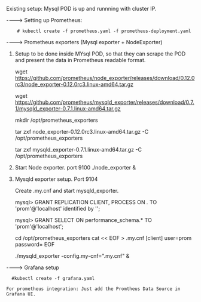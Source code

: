 Existing setup: Mysql POD is up and runnning with cluster IP.


----> Setting up Prometheus:

        # kubectl create -f prometheus.yaml -f prometheus-deployment.yaml

----> Prometheus exporters (Mysql exporter + NodeExporter)

1. Setup to be done inside MYsql POD, so that they can scrape the POD and present the data in Prometheus readable format.

      wget https://github.com/prometheus/node_exporter/releases/download/0.12.0rc3/node_exporter-0.12.0rc3.linux-amd64.tar.gz

      wget https://github.com/prometheus/mysqld_exporter/releases/download/0.7.1/mysqld_exporter-0.7.1.linux-amd64.tar.gz

      mkdir /opt/prometheus_exporters

      tar zxf node_exporter-0.12.0rc3.linux-amd64.tar.gz -C /opt/prometheus_exporters

      tar zxf mysqld_exporter-0.7.1.linux-amd64.tar.gz -C /opt/prometheus_exporters



2. Start Node exporter. port 9100
      ./node_exporter &



3. Mysqld exporter setup. Port 9104

      Create .my.cnf and start mysqld_exporter.

      mysql> GRANT REPLICATION CLIENT, PROCESS ON *.* TO 'prom'@'localhost' identified by '<passwd>';

      mysql> GRANT SELECT ON performance_schema.* TO 'prom'@'localhost';

      cd /opt/prometheus_exporters
      cat << EOF > .my.cnf
      [client]
      user=prom
      password=<passwd>
      EOF

      ./mysqld_exporter -config.my-cnf=".my.cnf" &









----> Grafana setup

      #kubectl create -f grafana.yaml

    For prometheus integration: Just add the Promtheus Data Source in Grafana UI. 


